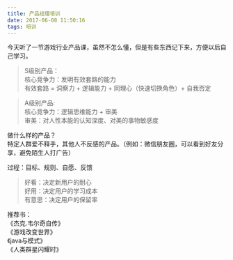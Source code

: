 ```yaml
---
title: 产品经理培训
date: 2017-06-08 11:50:16
tags: 培训
---
```

 今天听了一节游戏行业产品课，虽然不怎么懂，但是有些东西记下来，方便以后自己学习。  
 
> S级别产品：  
 核心竞争力：发明有效套路的能力   
 有效套路 = 洞察力 + 逻辑能力 + 同理心（快速切换角色）+ 自我否定  
 
> A级别产品:  
 核心竞争力：逻辑思维能力 + 审美  
 审美：对人性本能的认知深度、对美的事物敏感度  
 
 做什么样的产品？  
 特定人群爱不释手，其他人不反感的产品。（例如：微信朋友圈，可以看到好友分享，避免陌生人打广告）  
 
 过程：目标、规则、自愿、反馈  
 
 > 好看：决定新用户的耐心  
 > 好用：决定用户的学习成本  
 > 有意思：决定用户的保留率
 
 
 推荐书：  
 《杰克.韦尔奇自传》  
 《游戏改变世界》  
 《java与模式》  
 《人类群星闪耀时》  
 
